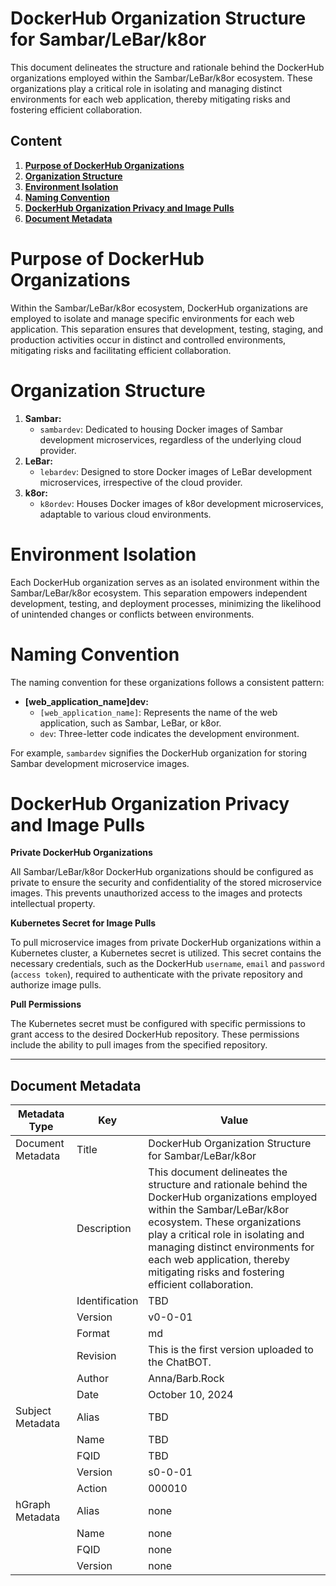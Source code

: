 # DockerHub Organization Structure for Sambar/LeBar/k8or

This document delineates the structure and rationale behind the DockerHub organizations employed within the Sambar/LeBar/k8or ecosystem. These organizations play a critical role in isolating and managing distinct environments for each web application, thereby mitigating risks and fostering efficient collaboration.

## Content

1. **[Purpose of DockerHub Organizations](#Purpose-of-DockerHub-Organizations)**
2. **[Organization Structure](#Organization-Structure)**
3. **[Environment Isolation](#Environment-Isolation)**
4. **[Naming Convention](#Naming-Convention)**
5. **[DockerHub Organization Privacy and Image Pulls](#DockerHub-Organization-Privacy-and-Image-Pulls)**
6. **[Document Metadata](#Document-Metadata)**

<h1 id="Purpose-of-DockerHub-Organizations">Purpose of DockerHub Organizations</h1>

Within the Sambar/LeBar/k8or ecosystem, DockerHub organizations are employed to isolate and manage specific environments for each web application. This separation ensures that development, testing, staging, and production activities occur in distinct and controlled environments, mitigating risks and facilitating efficient collaboration.

<h1 id="Organization-Structure">Organization Structure</h1>

1. **Sambar:**
   * `sambardev`: Dedicated to housing Docker images of Sambar development microservices, regardless of the underlying cloud provider.
2. **LeBar:**
   * `lebardev`: Designed to store Docker images of LeBar development microservices, irrespective of the cloud provider.
3. **k8or:**
   * `k8ordev`: Houses Docker images of k8or development microservices, adaptable to various cloud environments.

<h1 id="Environment-Isolation">Environment Isolation</h1>

Each DockerHub organization serves as an isolated environment within the Sambar/LeBar/k8or ecosystem. This separation empowers independent development, testing, and deployment processes, minimizing the likelihood of unintended changes or conflicts between environments.

<h1 id="Naming-Convention">Naming Convention</h1>

The naming convention for these organizations follows a consistent pattern:

* **[web_application_name]dev:**
  * `[web_application_name]`: Represents the name of the web application, such as Sambar, LeBar, or k8or.
  * `dev`: Three-letter code indicates the development environment.

For example, `sambardev` signifies the DockerHub organization for storing Sambar development microservice images.

<h1 id="DockerHub-Organization-Privacy-and-Image-Pulls">DockerHub Organization Privacy and Image Pulls</h1>

**Private DockerHub Organizations**

All Sambar/LeBar/k8or DockerHub organizations should be configured as private to ensure the security and confidentiality of the stored microservice images. This prevents unauthorized access to the images and protects intellectual property.

**Kubernetes Secret for Image Pulls**

To pull microservice images from private DockerHub organizations within a Kubernetes cluster, a Kubernetes secret is utilized. This secret contains the necessary credentials, such as the DockerHub `username`, `email` and `password` (`access token`), required to authenticate with the private repository and authorize image pulls.

**Pull Permissions**

The Kubernetes secret must be configured with specific permissions to grant access to the desired DockerHub repository. These permissions include the ability to pull images from the specified repository.

---

<h2 id="Document-Metadata">Document Metadata</h2>

| Metadata Type | Key | Value |
|---|---|---|
| Document Metadata | Title | DockerHub Organization Structure for Sambar/LeBar/k8or |
| | Description | This document delineates the structure and rationale behind the DockerHub organizations employed within the Sambar/LeBar/k8or ecosystem. These organizations play a critical role in isolating and managing distinct environments for each web application, thereby mitigating risks and fostering efficient collaboration. |
| | Identification | TBD | |
| | Version | v0-0-01 | |
| | Format | md | |
| | Revision | This is the first version uploaded to the ChatBOT. |
| | Author | Anna/Barb.Rock |
| | Date | October 10, 2024 |
| Subject Metadata | Alias | TBD |
| |  Name | TBD |
| |  FQID | TBD |
| |  Version | s0-0-01 |
| |  Action | 000010 |
| hGraph Metadata | Alias | none |
| |  Name | none |
| |  FQID | none |
| |  Version | none |